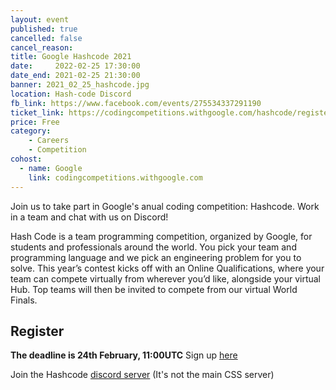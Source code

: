 ```yaml
---
layout: event
published: true
cancelled: false
cancel_reason:
title: Google Hashcode 2021
date:     2022-02-25 17:30:00
date_end: 2021-02-25 21:30:00
banner: 2021_02_25_hashcode.jpg
location: Hash-code Discord
fb_link: https://www.facebook.com/events/275534337291190
ticket_link: https://codingcompetitions.withgoogle.com/hashcode/register
price: Free
category:
    - Careers
    - Competition
cohost:
  - name: Google
    link: codingcompetitions.withgoogle.com
---
```


Join us to take part in Google's anual coding competition: Hashcode.
Work in a team and chat with us on Discord!

Hash Code is a team programming competition, organized by Google, for students and professionals around the world. You pick your team and programming language and we pick an engineering problem for you to solve. This year’s contest kicks off with an Online Qualifications, where your team can compete virtually from wherever you’d like, alongside your virtual Hub. Top teams will then be invited to compete from our virtual World Finals.

## Register
**The deadline is 24th February, 11:00UTC**
Sign up [ here ]( https://codingcompetitions.withgoogle.com/hashcode/register )

Join the Hashcode [discord server](https://discord.gg/rG2aT52qPP) (It's not the main CSS server)
